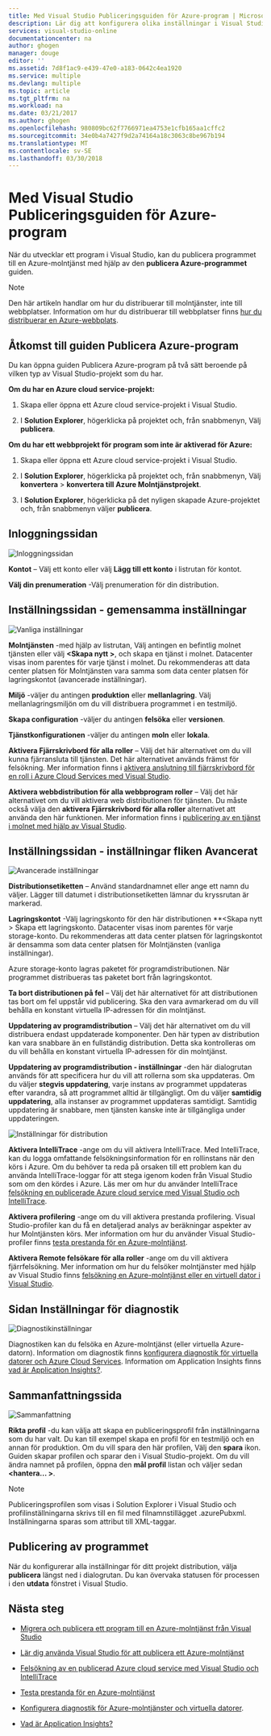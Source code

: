 ```yaml
---
title: Med Visual Studio Publiceringsguiden för Azure-program | Microsoft Docs
description: Lär dig att konfigurera olika inställningar i Visual Studio publicera Azure guiden program
services: visual-studio-online
documentationcenter: na
author: ghogen
manager: douge
editor: ''
ms.assetid: 7d8f1ac9-e439-47e0-a183-0642c4ea1920
ms.service: multiple
ms.devlang: multiple
ms.topic: article
ms.tgt_pltfrm: na
ms.workload: na
ms.date: 03/21/2017
ms.author: ghogen
ms.openlocfilehash: 980809bc62f7766971ea4753e1cfb165aa1cffc2
ms.sourcegitcommit: 34e0b4a7427f9d2a74164a18c3063c8be967b194
ms.translationtype: MT
ms.contentlocale: sv-SE
ms.lasthandoff: 03/30/2018
---
```

# <a name="using-the-visual-studio-publish-azure-application-wizard"></a>Med Visual Studio Publiceringsguiden för Azure-program

När du utvecklar ett program i Visual Studio, kan du publicera programmet till en Azure-molntjänst med hjälp av den **publicera Azure-programmet** guiden.

> [!Note]
> Den här artikeln handlar om hur du distribuerar till molntjänster, inte till webbplatser. Information om hur du distribuerar till webbplatser finns [hur du distribuerar en Azure-webbplats](https://social.msdn.microsoft.com/Search/windowsazure?query=How%20to%20Deploy%20an%20Azure%20Web%20Site&Refinement=138&ac=4#refinementChanges=117&pageNumber=1&showMore=false).

## <a name="accessing-the-publish-azure-application-wizard"></a>Åtkomst till guiden Publicera Azure-program

Du kan öppna guiden Publicera Azure-program på två sätt beroende på vilken typ av Visual Studio-projekt som du har.

**Om du har en Azure cloud service-projekt:**

1. Skapa eller öppna ett Azure cloud service-projekt i Visual Studio.

1. I **Solution Explorer**, högerklicka på projektet och, från snabbmenyn, Välj **publicera**.

**Om du har ett webbprojekt för program som inte är aktiverad för Azure:**

1. Skapa eller öppna ett Azure cloud service-projekt i Visual Studio.

1. I **Solution Explorer**, högerklicka på projektet och, från snabbmenyn, Välj **konvertera** > **konvertera till Azure Molntjänstprojekt**. 

1. I **Solution Explorer**, högerklicka på det nyligen skapade Azure-projektet och, från snabbmenyn väljer **publicera**.

## <a name="sign-in-page"></a>Inloggningssidan

![Inloggningssidan](./media/vs-azure-tools-publish-azure-application-wizard/sign-in.png)

**Kontot** – Välj ett konto eller välj **Lägg till ett konto** i listrutan för kontot.

**Välj din prenumeration** -Välj prenumeration för din distribution.

## <a name="settings-page---common-settings-tab"></a>Inställningssidan - gemensamma inställningar

![Vanliga inställningar](./media/vs-azure-tools-publish-azure-application-wizard/settings-common-settings.png)

**Molntjänsten** -med hjälp av listrutan, Välj antingen en befintlig molnet tjänsten eller välj  **&lt;Skapa nytt >**, och skapa en tjänst i molnet. Datacenter visas inom parentes för varje tjänst i molnet. Du rekommenderas att data center platsen för Molntjänsten vara samma som data center platsen för lagringskontot (avancerade inställningar).

**Miljö** -väljer du antingen **produktion** eller **mellanlagring**. Välj mellanlagringsmiljön om du vill distribuera programmet i en testmiljö. 

**Skapa configuration** -väljer du antingen **felsöka** eller **versionen**.

**Tjänstkonfigurationen** -väljer du antingen **moln** eller **lokala**.

**Aktivera Fjärrskrivbord för alla roller** – Välj det här alternativet om du vill kunna fjärransluta till tjänsten. Det här alternativet används främst för felsökning. Mer information finns i [aktivera anslutning till fjärrskrivbord för en roll i Azure Cloud Services med Visual Studio](cloud-services/cloud-services-role-enable-remote-desktop-visual-studio.md).

**Aktivera webbdistribution för alla webbprogram roller** – Välj det här alternativet om du vill aktivera web distributionen för tjänsten. Du måste också välja den **aktivera Fjärrskrivbord för alla roller** alternativet att använda den här funktionen. Mer information finns i [publicering av en tjänst i molnet med hjälp av Visual Studio](vs-azure-tools-publishing-a-cloud-service.md).

## <a name="settings-page---advanced-settings-tab"></a>Inställningssidan - inställningar fliken Avancerat

![Avancerade inställningar](./media/vs-azure-tools-publish-azure-application-wizard/settings-advanced-settings.png)

**Distributionsetiketten** – Använd standardnamnet eller ange ett namn du väljer. Lägger till datumet i distributionsetiketten lämnar du kryssrutan är markerad. 

**Lagringskontot** -Välj lagringskonto för den här distributionen **&lt;Skapa nytt > Skapa ett lagringskonto. Datacenter visas inom parentes för varje storage-konto. Du rekommenderas att data center platsen för lagringskontot är densamma som data center platsen för Molntjänsten (vanliga inställningar).

Azure storage-konto lagras paketet för programdistributionen. När programmet distribueras tas paketet bort från lagringskontot.

**Ta bort distributionen på fel** – Välj det här alternativet för att distributionen tas bort om fel uppstår vid publicering. Ska den vara avmarkerad om du vill behålla en konstant virtuella IP-adressen för din molntjänst.

**Uppdatering av programdistribution** – Välj det här alternativet om du vill distribuera endast uppdaterade komponenter. Den här typen av distribution kan vara snabbare än en fullständig distribution. Detta ska kontrolleras om du vill behålla en konstant virtuella IP-adressen för din molntjänst. 

**Uppdatering av programdistribution - inställningar** -den här dialogrutan används för att specificera hur du vill att rollerna som ska uppdateras. Om du väljer **stegvis uppdatering**, varje instans av programmet uppdateras efter varandra, så att programmet alltid är tillgängligt. Om du väljer **samtidig uppdatering**, alla instanser av programmet uppdateras samtidigt. Samtidig uppdatering är snabbare, men tjänsten kanske inte är tillgängliga under uppdateringen.

![Inställningar för distribution](./media/vs-azure-tools-publish-azure-application-wizard/deployment-settings.png)

**Aktivera IntelliTrace** -ange om du vill aktivera IntelliTrace. Med IntelliTrace, kan du logga omfattande felsökningsinformation för en rollinstans när den körs i Azure. Om du behöver ta reda på orsaken till ett problem kan du använda IntelliTrace-loggar för att stega igenom koden från Visual Studio som om den kördes i Azure. Läs mer om hur du använder IntelliTrace [felsökning en publicerade Azure cloud service med Visual Studio och IntelliTrace](./vs-azure-tools-intellitrace-debug-published-cloud-services.md).

**Aktivera profilering** -ange om du vill aktivera prestanda profilering. Visual Studio-profiler kan du få en detaljerad analys av beräkningar aspekter av hur Molntjänsten körs. Mer information om hur du använder Visual Studio-profiler finns [testa prestanda för en Azure-molntjänst](./vs-azure-tools-performance-profiling-cloud-services.md).

**Aktivera Remote felsökare för alla roller** -ange om du vill aktivera fjärrfelsökning. Mer information om hur du felsöker molntjänster med hjälp av Visual Studio finns [felsökning en Azure-molntjänst eller en virtuell dator i Visual Studio](./vs-azure-tools-debug-cloud-services-virtual-machines.md).

## <a name="diagnostics-settings-page"></a>Sidan Inställningar för diagnostik

![Diagnostikinställningar](./media/vs-azure-tools-publish-azure-application-wizard/diagnostic-settings.png)

Diagnostiken kan du felsöka en Azure-molntjänst (eller virtuella Azure-datorn). Information om diagnostik finns [konfigurera diagnostik för virtuella datorer och Azure Cloud Services](./vs-azure-tools-diagnostics-for-cloud-services-and-virtual-machines.md). Information om Application Insights finns [vad är Application Insights?](./application-insights/app-insights-overview.md).

## <a name="summary-page"></a>Sammanfattningssida

![Sammanfattning](./media/vs-azure-tools-publish-azure-application-wizard/summary.png)

**Rikta profil** -du kan välja att skapa en publiceringsprofil från inställningarna som du har valt. Du kan till exempel skapa en profil för en testmiljö och en annan för produktion. Om du vill spara den här profilen, Välj den **spara** ikon. Guiden skapar profilen och sparar den i Visual Studio-projekt. Om du vill ändra namnet på profilen, öppna den **mål profil** listan och väljer sedan  **&lt;hantera... &gt;**.

   > [!Note]
   > Publiceringsprofilen som visas i Solution Explorer i Visual Studio och profilinställningarna skrivs till en fil med filnamnstillägget .azurePubxml. Inställningarna sparas som attribut till XML-taggar.

## <a name="publishing-your-application"></a>Publicering av programmet

När du konfigurerar alla inställningar för ditt projekt distribution, välja **publicera** längst ned i dialogrutan. Du kan övervaka statusen för processen i den **utdata** fönstret i Visual Studio.

## <a name="next-steps"></a>Nästa steg

- [Migrera och publicera ett program till en Azure-molntjänst från Visual Studio](./vs-azure-tools-migrate-publish-web-app-to-cloud-service.md)

- [Lär dig använda Visual Studio för att publicera ett Azure-molntjänst](./vs-azure-tools-publishing-a-cloud-service.md)

- [Felsökning av en publicerad Azure cloud service med Visual Studio och IntelliTrace](./vs-azure-tools-intellitrace-debug-published-cloud-services.md)

- [Testa prestanda för en Azure-molntjänst](./vs-azure-tools-performance-profiling-cloud-services.md)

- [Konfigurera diagnostik för Azure-molntjänster och virtuella datorer](./vs-azure-tools-diagnostics-for-cloud-services-and-virtual-machines.md).

- [Vad är Application Insights?](./application-insights/app-insights-overview.md)